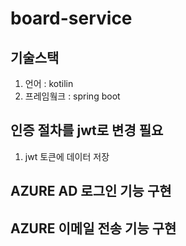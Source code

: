 # board-service
## 기술스택
1. 언어 : kotilin
2. 프레임웤크 : spring boot
## 인증 절차를 jwt로 변경 필요
1. jwt 토큰에 데이터 저장
## AZURE AD 로그인 기능 구현
## AZURE 이메일 전송 기능 구현
